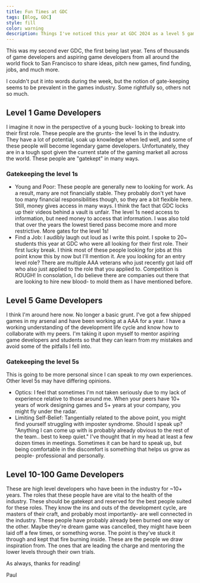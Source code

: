 ```yaml
---
title: Fun Times at GDC
tags: [Blog, GDC]
style: fill
color: warning
description: Things I've noticed this year at GDC 2024 as a level 5 game developer
---
```


This was my second ever GDC, the first being last year. Tens of thousands of game developers and aspiring game developers from all around the world flock to San Francisco to share ideas, pitch new games, find funding, jobs, and much more. 

I couldn't put it into words during the week, but the notion of gate-keeping seems to be prevalent in the games industry. Some rightfully so, others not so much.

## Level 1 Game Developers

I imagine it now in the perspective of a young buck- looking to break into their first role. These people are the grunts- the level 1s in the industry. They have a lot of potential, soak up knowledge when led well, and some of these people will become legendary game developers. Unfortunately, they are in a tough spot given the current state of the gaming market all across the world. These people are "gatekept" in many ways.


### Gatekeeping the level 1s

- Young and Poor: These people are generally new to looking for work. As a result, many are not financially stable. They probably don't yet have too many financial responsibilities though, so they are a bit flexible here. Still, money gives access in many ways. I think the fact that GDC locks up their videos behind a vault is unfair. The level 1s need access to information, but need money to access that information. I was also told that over the years the lowest tiered pass become more and more restrictive. More gates for the level 1s!
- Find a Job: I audibly laugh out loud as I write this point. I spoke to 20~ students this year at GDC who were all looking for their first role. Their first lucky break. I think most of these people looking for jobs at this point know this by now but I'll mention it. Are you looking for an entry level role? There are multiple AAA veterans who just recently got laid off who also just applied to the role that you applied to. Competition is ROUGH! In consolation, I do believe there are companies out there that are looking to hire new blood- to mold them as I have mentioned before.


## Level 5 Game Developers

I think I'm around here now. No longer a basic grunt. I've got a few shipped games in my arsenal and have been working at a AAA for a year. I have a working understanding of the development life cycle and know how to collaborate with my peers. I'm taking it upon myself to mentor aspiring game developers and students so that they can learn from my mistakes and avoid some of the pitfalls I fell into. 

### Gatekeeping the level 5s

This is going to be more personal since I can speak to my own experiences. Other level 5s may have differing opinions. 
- Optics: I feel that sometimes I'm not taken seriously due to my lack of experience relative to those around me. When your peers have 10+ years of work designing games and 5+ years at your company, you might fly under the radar.
- Limiting Self-Belief: Tangentially related to the above point, you might find yourself struggling with imposter syndrome. Should I speak up? "Anything I can come up with is probably already obvious to the rest of the team.. best to keep quiet." I've thought that in my head at least a few dozen times in meetings. Sometimes it can be hard to speak up, but being comfortable in the discomfort is something that helps us grow as people- professional and personally.

## Level 10-100 Game Developers

These are high level developers who have been in the industry for ~10+ years. The roles that these people have are vital to the health of the industry. These should be gatekept and reserved for the best people suited for these roles. They know the ins and outs of the development cycle, are masters of their craft, and probably most importantly- are well connected in the industry. These people have probably already been burned one way or the other. Maybe they're dream game was cancelled, they might have been laid off a few times, or something worse. The point is they've stuck it through and kept that fire burning inside. These are the people we draw inspiration from. The ones that are leading the charge and mentoring the lower levels through their own trials.



As always, thanks for reading!

Paul

